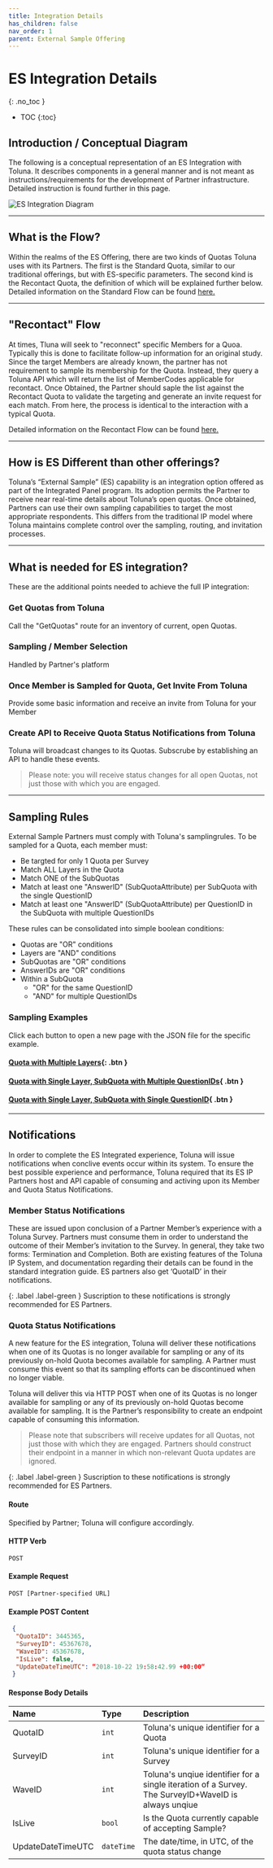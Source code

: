 ```yaml
---
title: Integration Details 
has_children: false
nav_order: 1
parent: External Sample Offering
---
```



# ES Integration Details
{: .no_toc }

* TOC
{:toc}

## Introduction / Conceptual Diagram

The following is a conceptual representation of an ES Integration with Toluna. It describes components in a general manner and is not meant as instructions/requirements for the development of Partner infrastructure. Detailed instruction is found further in this page.

![ES Integration Diagram](https://tolunaonline-my.sharepoint.com/personal/garret_mcdannald_toluna_com/Documents/Microsoft%20Teams%20Chat%20Files/Screenshot%202020-02-04%20at%2016.40.55.png "ES Integration Diagram")

---

## What is the Flow?

Within the realms of the ES Offering, there are two kinds of Quotas Toluna uses with its Partners. The first is the Standard Quota, similar to our traditional offerings, but with ES-specific parameters. The second kind is the Recontact Quota, the definition of which will be explained further below. Detailed information on the Standard Flow can be found [here.](https://josh-toluna.github.io/tolunaintegratedpaneldocs/externalsample/standardflow.html "Standard ES Flow")

---

## "Recontact" Flow

At times, Tluna will seek to "reconnect" specific Members for a Quoa. Typically this is done to facilitate follow-up information for an original study. Since the target Members are already known, the partner has not requirement to sample its membership for the Quota. Instead, they query a Toluna API which will return the list of MemberCodes applicable for recontact. Once Obtained, the Partner should saple the list against the Recontact Quota to validate the targeting and generate an invite request for each match. From here, the process is identical to the interaction with a typical Quota.

Detailed information on the Recontact Flow can be found [here.](https://josh-toluna.github.io/tolunaintegratedpaneldocs/externalsample/recontactflow.html "Recontact ES Flow")

---

## How is ES Different than other offerings?

Toluna’s “External Sample” (ES) capability is an integration option offered as part of the Integrated Panel program. Its adoption permits the Partner to receive near real-time details about Toluna’s open quotas. Once obtained, Partners can use their own sampling capabilities to target the most appropriate respondents. This differs from the traditional IP model where Toluna maintains complete control over the sampling, routing, and invitation processes.

---

## What is needed for ES integration?

These are the additional points needed to achieve the full IP integration:

### Get Quotas from Toluna

Call the "GetQuotas" route for an inventory of current, open Quotas.

### Sampling / Member Selection 

Handled by Partner's platform

### Once Member is Sampled for Quota, Get Invite From Toluna

Provide some basic information and receive an invite from Toluna for your Member

### Create API to Receive Quota Status Notifications from Toluna 

Toluna will broadcast changes to its Quotas. Subscrube by establishing an API to handle these events.

>Please note: you will receive status changes for all open Quotas, not just those with which you are engaged.

---

## Sampling Rules

External Sample Partners must comply with Toluna's samplingrules. To be sampled for a Quota, each member must:
 - Be targted for only 1 Quota per Survey
 - Match ALL Layers in the Quota
 - Match ONE of the SubQuotas
 - Match at least one "AnswerID" (SubQuotaAttribute) per SubQuota with the single QuestionID
 - Match at least one "AnswerID" (SubQuotaAttribute) per QuestionID in the SubQuota with multiple QuestionIDs
 
These rules can be consolidated into simple boolean conditions:
 - Quotas are "OR" conditions
 - Layers are "AND" conditions
 - SubQuotas are "OR" conditions
 - AnswerIDs are "OR" conditions
 - Within a SubQuota
   - "OR" for the same QuestionID
   - "AND" for multiple QuestionIDs
   
### Sampling Examples

Click each button to open a new page with the JSON file for the specific example.

#### [Quota with Multiple Layers](){: .btn }

#### [Quota with Single Layer, SubQuota with Multiple QuestionIDs](){ .btn }

#### [Quota with Single Layer, SubQuota with Single QuestionID](){ .btn }

---

## Notifications

In order to complete the ES Integrated experience, Toluna will issue notifications when conclive events occur within its system. To ensure the best possible experience and performance, Toluna required that its ES IP Partners host and API capable of consuming and activing upon its Member and Quota Status Notifications.

### Member Status Notifications

These are issued upon conclusion of a Partner Member’s experience with a Toluna Survey. Partners must consume them in order to understand the outcome of their Member’s invitation to the Survey. In general, they take two forms: Termination and Completion. Both are existing features of the Toluna IP System, and documentation regarding their details can be found in the standard integration guide. ES partners also get ‘QuotaID’ in their notifications.

{: .label .label-green }
Suscription to these notifications is strongly recommended for ES Partners.

### Quota Status Notifications

A new feature for the ES integration, Toluna will deliver these notifications when one of its Quotas is no longer available for sampling or any of its previously on-hold Quota becomes available for sampling. A Partner must consume this event so that its sampling efforts can be discontinued when no longer viable.

Toluna will deliver this via HTTP POST when one of its Quotas is no longer available for sampling or any of its previously on-hold Quotas become available for sampling. It is the Partner’s responsibility to create an endpoint capable of consuming this information. 

>Please note that subscribers will receive updates for all Quotas, not just those with which they are engaged. Partners should construct their endpoint in a manner in which non-relevant Quota updates are ignored.

{: .label .label-green }
Suscription to these notifications is strongly recommended for ES Partners.

#### Route

Specified by Partner; Toluna will configure accordingly.

#### HTTP Verb
```POST```

#### Example Request

```POST [Partner-specified URL]```

#### Example POST Content
```json
 {
  "QuotaID": 3445365,
  "SurveyID": 45367678,
  "WaveID": 45367678,
  "IsLive": false,
  "UpdateDateTimeUTC": “2018-10-22 19:58:42.99 +00:00“
 }
 ```
#### Response Body Details

| Name | Type | Description |
| :--- | :--- | :--- |
| QuotaID | ```int``` | Toluna's unique identifier for a Quota |
| SurveyID | ```int``` | Toluna's unique identifier for a Survey |
| WaveID | ```int``` | Toluna's  unqiue identifier for a single iteration of a Survey. The SurveyID+WaveID is always unqiue |
| IsLive | ```bool``` | Is the Quota currently capable of accepting Sample? |
| UpdateDateTimeUTC | ```dateTime``` | The date/time, in UTC, of the quota status change |
